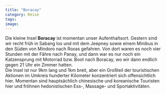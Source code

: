 ```yaml
---
title: "Boracay"
category: Reise
tags: 
image: 
---
```


Die kleine Insel **Boracay** ist momentan unser Aufenthaltsort. Gestern sind wir recht früh in Sabang los und mit dem Jeepney sowie einem Minibus in den Süden von Mindoro nach Roxas gefahren. Von dort waren es noch vier Stunden mit der Fähre nach Panay, und dann war es nur noch ein Katzensprung mit Motorrad bzw. Boot nach Boracay, wo wir dann endlich gegen 21 Uhr ein Zimmer hatten.  
Die Insel ist nur 9km lang und 1km breit, aber ein Großteil der touristischen Aktionen im Umkreis hunderter Kilometer konzentriert sich offensichtlich hier. Momentan sind hauptsächlich chinesische und koreanische Touristen hier und fröhnen hedonistischen Ess-, Massage- und Sportaktivitäten.